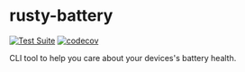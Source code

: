 # rusty-battery

[![Test Suite](https://github.com/kucera-lukas/rusty-battery/actions/workflows/test.yml/badge.svg?branch=main)](https://github.com/kucera-lukas/rusty-battery/actions/workflows/test.yml)
[![codecov](https://codecov.io/gh/kucera-lukas/rusty-battery/branch/main/graph/badge.svg?token=1MM2CUE75Q)](https://codecov.io/gh/kucera-lukas/rusty-battery)

CLI tool to help you care about your devices's battery health.

